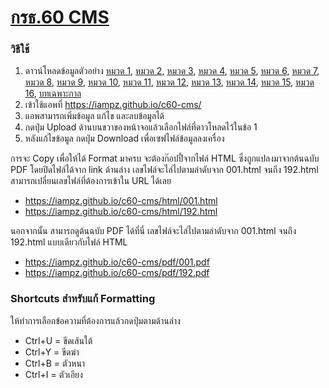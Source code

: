 # [กรธ.60 CMS](https://iampz.github.io/c60-cms/)

### วิธีใช้
1. ดาวน์โหลดข้อมูลตัวอย่าง
[หมวด 1](https://iampz.github.io/c60-cms/data/chapter-01.json),
[หมวด 2](https://iampz.github.io/c60-cms/data/chapter-02.json),
[หมวด 3](https://iampz.github.io/c60-cms/data/chapter-03.json),
[หมวด 4](https://iampz.github.io/c60-cms/data/chapter-04.json),
[หมวด 5](https://iampz.github.io/c60-cms/data/chapter-05.json),
[หมวด 6](https://iampz.github.io/c60-cms/data/chapter-06.json),
[หมวด 7](https://iampz.github.io/c60-cms/data/chapter-07.json),
[หมวด 8](https://iampz.github.io/c60-cms/data/chapter-08.json),
[หมวด 9](https://iampz.github.io/c60-cms/data/chapter-09.json),
[หมวด 10](https://iampz.github.io/c60-cms/data/chapter-10.json),
[หมวด 11](https://iampz.github.io/c60-cms/data/chapter-11.json),
[หมวด 12](https://iampz.github.io/c60-cms/data/chapter-12.json),
[หมวด 13](https://iampz.github.io/c60-cms/data/chapter-13.json),
[หมวด 14](https://iampz.github.io/c60-cms/data/chapter-14.json),
[หมวด 15](https://iampz.github.io/c60-cms/data/chapter-15.json),
[หมวด 16](https://iampz.github.io/c60-cms/data/chapter-16.json),
[บทเฉพาะกาล](https://iampz.github.io/c60-cms/data/transitory-provisions.json)
2. เข้าใช้แอพที่ https://iampz.github.io/c60-cms/
3. แอพสามารถเพิ่มข้อมูล แก้ไข และลบข้อมูลได้
4. กดปุ่ม Upload ด้านบนขวาของหน้าจอแล้วเลือกไฟล์ที่ดาวโหลดไว้ในข้อ 1
5. หลังแก้ไขข้อมูล กดปุ่ม Download เพื่อเซฟไฟล์ข้อมูลลงเครื่อง

การจะ Copy เพื่อให้ได้ Format มาครบ จะต้องก๊อปปี้จากไฟล์ HTML ซึ่งถูกแปลงมาจากต้นฉบับ PDF โดยปิดไฟล์ได้จาก link ด้านล่าง เลขไฟล์จะไล่ไปตามลำดับจาก 001.html จนถึง 192.html สามารถเปลี่ยนเลขไฟล์ที่ต้องการเข้าใน URL ได้เลย
- https://iampz.github.io/c60-cms/html/001.html
- https://iampz.github.io/c60-cms/html/192.html

นอกจากนั้น สามารถดูต้นฉบับ PDF ได้ที่นี่ เลขไฟล์จะไล่ไปตามลำดับจาก 001.html จนถึง 192.html แบบเดียวกับไฟล์ HTML
- https://iampz.github.io/c60-cms/pdf/001.pdf
- https://iampz.github.io/c60-cms/pdf/192.pdf

### Shortcuts สำหรับแก้ Formatting
ให้ทำการเลือกข้อความที่ต้องการแล้วกดปุ่มตามด้านล่าง
- Ctrl+U = ขีดเส้นใต้
- Ctrl+Y = ขีดฆ่า
- Ctrl+B = ตัวหนา
- Ctrl+I = ตัวเอียง

